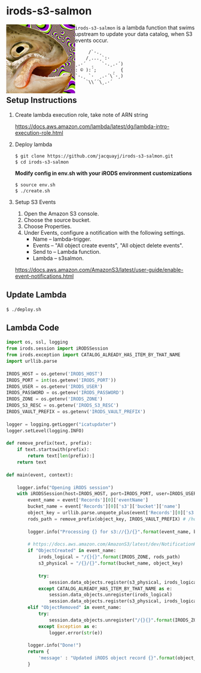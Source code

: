 # irods-s3-salmon

<img align="left" src="salmon.jpg">

`irods-s3-salmon` is a lambda function that swims upstream to update your data catalog, when S3 events occur. 

 ```
      /`·.¸
     /¸...¸`:·
 ¸.·´  ¸   `·.¸.·´)
: © ):´;      ¸  {
 `·.¸ `·  ¸.·´\`·¸)
     `\\´´\¸.·´
 ```

## Setup Instructions

1. Create lambda execution role, take note of ARN string

    https://docs.aws.amazon.com/lambda/latest/dg/lambda-intro-execution-role.html

2. Deploy lambda
    
    ```
    $ git clone https://github.com/jacquayj/irods-s3-salmon.git
    $ cd irods-s3-salmon
    ```
    
    **Modify config in env.sh with your iRODS environment customizations**

    ```
    $ source env.sh
    $ ./create.sh
    ```

3. Setup S3 Events

    1. Open the Amazon S3 console.
    2. Choose the source bucket.
    3. Choose Properties.
    4. Under Events, configure a notification with the following settings.
        * Name – lambda-trigger.
        * Events – "All object create events", "All object delete events".
        * Send to – Lambda function.
        * Lambda – s3salmon.

    https://docs.aws.amazon.com/AmazonS3/latest/user-guide/enable-event-notifications.html

## Update Lambda

```
$ ./deploy.sh
```

## Lambda Code

```python
import os, ssl, logging
from irods.session import iRODSSession
from irods.exception import CATALOG_ALREADY_HAS_ITEM_BY_THAT_NAME
import urllib.parse

IRODS_HOST = os.getenv('IRODS_HOST')
IRODS_PORT = int(os.getenv('IRODS_PORT'))
IRODS_USER = os.getenv('IRODS_USER')
IRODS_PASSWORD = os.getenv('IRODS_PASSWORD')
IRODS_ZONE = os.getenv('IRODS_ZONE')
IRODS_S3_RESC = os.getenv('IRODS_S3_RESC')
IRODS_VAULT_PREFIX = os.getenv('IRODS_VAULT_PREFIX')

logger = logging.getLogger("icatupdater")
logger.setLevel(logging.INFO)

def remove_prefix(text, prefix):
    if text.startswith(prefix):
        return text[len(prefix):]
    return text 

def main(event, context):

    logger.info("Opening iRODS session")
    with iRODSSession(host=IRODS_HOST, port=IRODS_PORT, user=IRODS_USER, password=IRODS_PASSWORD, zone=IRODS_ZONE) as session:
        event_name = event['Records'][0]['eventName']
        bucket_name = event['Records'][0]['s3']['bucket']['name']
        object_key = urllib.parse.unquote_plus(event['Records'][0]['s3']['object']['key']) # irods/Vault/home/rods/requirements.txt
        rods_path = remove_prefix(object_key, IRODS_VAULT_PREFIX) # /home/rods/requirements.txt

        logger.info("Processing {} for s3://{}/{}".format(event_name, bucket_name, object_key))

        # https://docs.aws.amazon.com/AmazonS3/latest/dev/NotificationHowTo.html#supported-notification-event-types
        if "ObjectCreated" in event_name:
            irods_logical = "/{}{}".format(IRODS_ZONE, rods_path)
            s3_physical = "/{}/{}".format(bucket_name, object_key)

            try:
                session.data_objects.register(s3_physical, irods_logical, rescName=IRODS_S3_RESC)
            except CATALOG_ALREADY_HAS_ITEM_BY_THAT_NAME as e:
                session.data_objects.unregister(irods_logical)
                session.data_objects.register(s3_physical, irods_logical, rescName=IRODS_S3_RESC)
        elif "ObjectRemoved" in event_name:
            try:
                session.data_objects.unregister("/{}{}".format(IRODS_ZONE, rods_path))
            except Exception as e:
                logger.error(str(e))

        logger.info("Done!")
        return { 
            'message' : "Updated iRODS object record {}".format(object_key)
        }
```